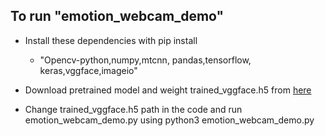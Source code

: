 ## To run "emotion_webcam_demo"

* Install these dependencies with pip install 
    * "Opencv-python,numpy,mtcnn, pandas,tensorflow, keras,vggface,imageio"

* Download pretrained model and weight trained_vggface.h5 from [here](https://drive.google.com/file/d/1Wv_Z4lAa7BgYqSAeceK9TxJNfwoLTwKy/view)

* Change trained_vggface.h5 path in the code and run emotion_webcam_demo.py using python3 emotion_webcam_demo.py
